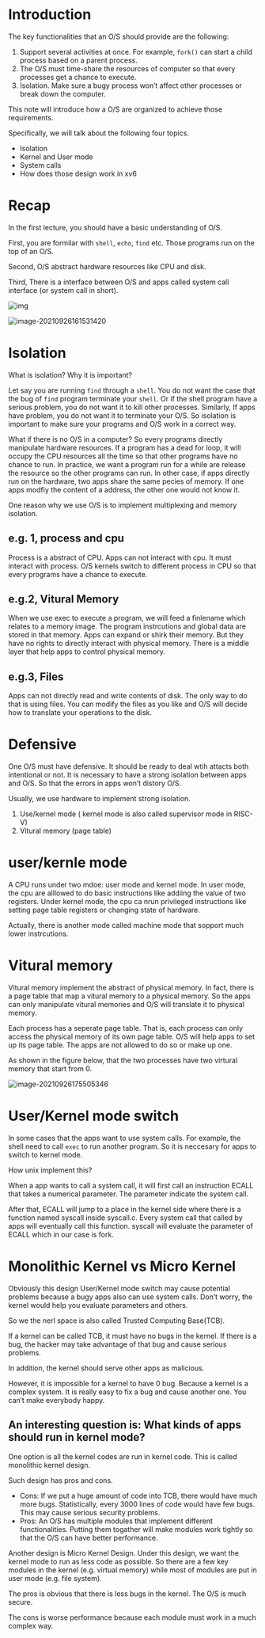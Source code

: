 

# Introduction

The key functionalities that an O/S should provide are the following:

1.  Support several activities at once. For example, `fork()` can start a child process based on a parent process.
2. The O/S must time-share the resources of computer so that every processes get a chance to execute.
3. Isolation. Make sure a bugy process won’t affect other processes or break down the computer.

This note will introduce how a O/S are organized to achieve those requirements.

Specifically, we will talk about the following four topics.

- Isolation
- Kernel and User mode
- System calls
- How does those design work in xv6

# Recap

In the first lecture, you should have a basic understanding of O/S.

First, you are formilar with `shell`, `echo`, `find` etc. Those programs run on the top of an O/S.

Second, O/S abstract hardware resources like CPU and disk.

Third, There is a interface between O/S and apps called system call interface (or system call in short). 

![img](https://gblobscdn.gitbook.com/assets%2F-MHZoT2b_bcLghjAOPsJ%2F-MIh_lLv4sI790Kw_cTT%2F-MIn4HtztTgrF0S7cUjs%2Fimage.png?alt=media&token=1182ec32-78aa-4e00-aba8-82c90c050982)

![image-20210926161531420](Lec03%20OS%20Organization%20and%20System%20Calls%20(Frans).assets/image-20210926161531420.png)

# Isolation

What is isolation? Why it is important?

Let say you are running `find` through a `shell`. You do not want the case that  the bug of `find` program terminate your `shell`. Or if the shell program have a serious problem, you do not want it to kill other processes. Similarly, If apps have problem, you do not want it to terminate your O/S. So isolation is important to make sure your programs and O/S work in a correct way.

What if there is no O/S in a computer? So every programs directly manipulate hardware resources. If a program has a dead for loop, it will occupy the CPU resources all the time so that other programs have no chance to run. In practice, we want a program run for a while are release the resource so the other programs can run. In other case, if apps directly run on the hardware, two apps share the same pecies of memory.  If one apps modfiy the content of a address, the other one would not know it. 

One reason why we use O/S is to implement multiplexing and memory isolation. 

## e.g. 1, process and cpu

Process is a abstract of CPU.  Apps can not interact with cpu. It must interact with process. O/S kernels switch to different process in CPU so that every programs have a chance to execute.

## e.g.2, Vitural Memory

When we use exec to execute a program, we will feed a finlename which relates to a memory image. The program instrcutions and global data are stored in that memory. Apps can expand or shirk their memory. But they have no rights to directly interact with physical memory. There is a middle layer that help apps to control physical memory.

## e.g.3, Files

Apps can not directly read and write contents of disk. The only way to do that is using files. You can modify the files as you like and O/S will decide how to translate your operations to the disk.

# Defensive

One O/S must have defensive. It should be ready to deal wtih attacts both intentional or not. It is necessary to have a strong isolation between apps and O/S.  So that the errors in apps won’t distory O/S.

Usually, we use hardware to implement strong isolation.

1. Use/kernel mode ( kernel mode is also called supervisor mode in RISC-V)
2. Vitural memory (page table)

# user/kernle mode

A CPU runs under two mdoe: user mode and kernel mode. In user mode, the cpu are alllowed to do basic instructions like addiing the value of two registers. Under kernel mode,  the cpu ca nrun privileged instructions like setting page table registers or changing state of hardware.

Actually, there is  another mode called machine mode that sopport much lower instrcutions.

# Vitural memory

Vitural memory implement the abstract of physical memory.  In fact, there is a page table that map a vitural memory to a physical memory. So the apps can only manipulate vitural memories and O/S will translate it to physical memory.

Each process has a seperate page table. That is, each process can only access the physical memory of its own page table. O/S will help apps to set up its page table. The apps are not allowed to do so or make up one.

As shown in the figure below, that the two processes have two virtural memory that start from 0. 

![image-20210926175505346](Lec03%20OS%20Organization%20and%20System%20Calls%20(Frans).assets/image-20210926175505346.png)

# User/Kernel mode switch

In some cases that the apps want to use system calls. For example,  the shell need to call `exec` to run another program. So it is neccesary for apps to switch to kernel mode.

How unix implement this?

When a app wants to call a system call, it will first call an instruction ECALL that takes a numerical parameter. The parameter indicate the system call.

After that, ECALL will jump to a place in the kernel side where there is a function named syscall inside syscall.c. Every system call that called by apps will eventually call this function. syscall will evaluate the parameter of ECALL which in our case is fork.

# Monolithic Kernel vs Micro Kernel

Obviously this design  User/Kernel mode switch may cause potential problems because a bugy apps also can use system calls. Don’t worry, the kernel would help you evaluate parameters and others.

So we the nerl space is also called Trusted Computing Base(TCB).

If a kernel can be called TCB, it must have no bugs in the kernel. If there is a bug, the hacker may take advantage of that bug and cause serious problems.

In addition, the kernel should serve other apps as malicious.

However, it is impossible for a kernel to have 0 bug. Because a kernel is a complex system. It is really easy to fix a bug and cause another one. You can’t make everybody happy.

## An interesting question is: What kinds of apps should run in kernel mode? 

One option is all the kernel codes are run in kernel code. This is called monolithic kernel design.

Such design has pros and cons.

- Cons:  If we put a huge amount of code into TCB, there would have much more bugs. Statistically, every 3000 lines of code would have few bugs. This may cause serious security problems.
- Pros: An O/S has multiple modules that implement different functionalities. Putting them togather will make modules work tightly so that the O/S can have better performance.

Another design is Micro Kernel Design. Under this design, we want the kernel mode to run as less code as possible. So there are a few key modules in the kernel (e.g. virtual memory) while most of modules are put in user mode (e.g. file system).  

The pros is obvious that there is less bugs in the kernel. The O/S is much secure.

The cons is worse performance because each module must work in a much complex way.

